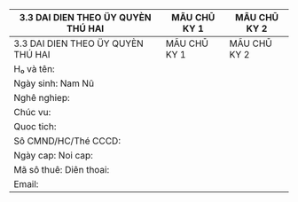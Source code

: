 | 3.3 DAI DIEN THEO ÜY QUYÈN THÚ HAI | MÃU CHŪ KY 1 | MÃU CHŪ KY 2 |
| --- | --- | --- |
| 3.3 DAI DIEN THEO ÜY QUYÈN THÚ HAI | MÃU CHŪ KY 1 | MÃU CHŪ KY 2 |
| H₀ và tên: |  |  |
| Ngày sinh: Nam Nû |  |  |
| Nghê nghiep: |  |  |
| Chúc vu: |  |  |
| Quoc tich: |  |  |
| Sô CMND/HC/Thé CCCD: |  |  |
| Ngày cap: Noi cap: |  |  |
| Mã sô thuê: Diên thoai: |  |  |
| Email: |  |  |
